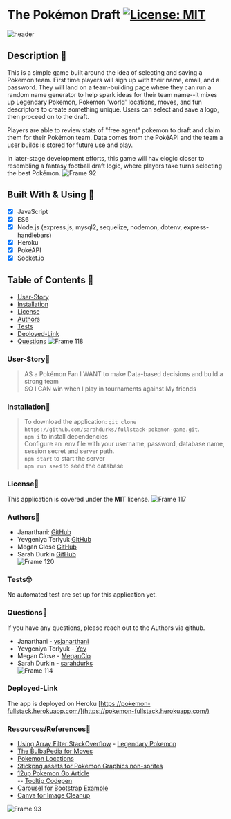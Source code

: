 # The Pokémon Draft [![License: MIT](https://img.shields.io/badge/License-MIT-yellow.svg)](https://opensource.org/licenses/MIT)
![header](https://user-images.githubusercontent.com/77648727/118218306-0e83a000-b42c-11eb-9883-80f61ebf0c4c.png)

## Description 🏈
This is a simple game built around the idea of selecting and saving a Pokemon team.
First time players will sign up with their name, email, and a password. They will land on a team-building page where they can run a random name generator to help spark ideas for their team name--it mixes up Legendary Pokemon, Pokemon 'world' locations, moves, and fun descriptors to create something unique. Users can select and save a logo, then proceed on to the draft.

Players are able to review stats of "free agent" pokemon to draft and claim them for their Pokémon team. Data comes from the PokéAPI and the team a user builds is stored for future use and play. 

In later-stage development efforts, this game will hav elogic closer to resembling a fantasy football draft logic, where players take turns selecting the best Pokémon.
![Frame 92](https://user-images.githubusercontent.com/77648727/118071368-7ec2f080-b35c-11eb-870d-9a0a713b0141.png)

## Built With & Using 🧰
- [x] JavaScript
- [x] ES6 
- [x] Node.js (express.js, mysql2, sequelize, nodemon, dotenv, express-handlebars)
- [x] Heroku
- [x] PokéAPI
- [x] Socket.io

## Table of Contents 📑
* [User-Story](#User-Story📖)
* [Installation](#Installation🧮)
* [License](#License📛)
* [Authors](#Authors📝)
* [Tests](#Tests🤓)
* [Deployed-Link](#Deployed-Link)
* [Questions](#Questions🤔)
![Frame 118](https://user-images.githubusercontent.com/77648727/118218400-2c510500-b42c-11eb-87f9-1cb89e6d23fd.png)


### User-Story📖
> AS a Pokémon Fan
> I WANT to make Data-based decisions and build a strong team       
> SO I CAN win when I play in tournaments against My friends

### Installation🧮
> To download the application: ```git clone https://github.com/sarahdurks/fullstack-pokemon-game.git```.         
> ```npm i```  to install dependencies      
> Configure an .env file with your username, password, database name, session secret and server path.    
> ```npm start``` to start the server      
> ```npm run seed``` to seed the database
      
### License📛
This application is covered under the **MIT** license. 
![Frame 117](https://user-images.githubusercontent.com/77648727/118218461-4db1f100-b42c-11eb-9713-c88e23c1d596.png)

### Authors📝
* Janarthani: [GitHub](https://github.com/vsjanarthani)      
* Yevgeniya Terlyuk [GitHub](https://github.com/down-dive)     
* Megan Close [GitHub](https://github.com/meganclo)      
* Sarah Durkin [GitHub](https://github.com/sarahdurks)   
![Frame 120](https://user-images.githubusercontent.com/77648727/118218517-6de1b000-b42c-11eb-949e-c125ba69421d.png)

### Tests🤓
No automated test are set up for this application yet.

### Questions🤔
If you have any questions, please reach out to the Authors via github.
* Janarthani - [vsjanarthani](https://github.com/vsjanarthani)        
* Yevgeniya Terlyuk - [Yev](https://github.com/down-dive)        
* Megan Close - [MeganClo](https://github.com/meganclo)             
* Sarah Durkin - [sarahdurks](https://www.github.com/sarahdurks/)              
![Frame 114](https://user-images.githubusercontent.com/77648727/118218538-7a660880-b42c-11eb-9ffb-9e60f3a34553.png)

### Deployed-Link
The app is deployed on Heroku [https://pokemon-fullstack.herokuapp.com/](https://pokemon-fullstack.herokuapp.com/)

### Resources/References🙏
- [Using Array Filter StackOverflow](https://stackoverflow.com/questions/56168771/how-to-limit-for-10-results-the-array-filter) - [Legendary Pokemon](https://pokemongo.fandom.com/wiki/Legendary_Pok%C3%A9mon)
- [The BulbaPedia for Moves](https://bulbapedia.bulbagarden.net/wiki/List_of_moves)
- [Pokemon Locations](https://bulbapedia.bulbagarden.net/wiki/List_of_locations_by_name)
- [Stickpng assets for Pokemon Graphics non-sprites](https://www.stickpng.com/)    
- [12up Pokemon Go Article](https://www.12up.com/posts/3595664-every-nfl-helmet-redesigned-with-pokemon-go-characters)    
-- [Tooltip Codepen](https://codepen.io/reiinii1/pen/aPGXEa)
- [Carousel for Bootstrap Example](https://codepen.io/Ashik-iqbal/pen/WNbRWGR)
- [Canva for Image Cleanup](https://www.canva.com/)    

![Frame 93](https://user-images.githubusercontent.com/77648727/118072017-d6ae2700-b35d-11eb-9840-22d6764b0e95.png)



